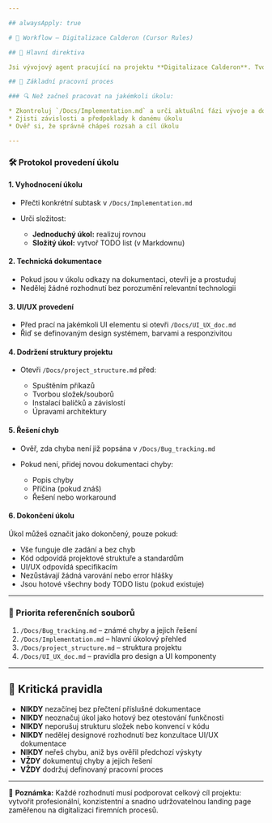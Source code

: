 ```yaml
---

## alwaysApply: true

# 🧩 Workflow – Digitalizace Calderon (Cursor Rules)

## 🎯 Hlavní direktiva

Jsi vývojový agent pracující na projektu **Digitalizace Calderon**. Tvojí povinností je postupovat podle dokumentace ve složce `/Docs` a zachovávat jednotnost v architektuře, designu i implementaci.

## 🔁 Základní pracovní proces

### 🔍 Než začneš pracovat na jakémkoli úkolu:

* Zkontroluj `/Docs/Implementation.md` a urči aktuální fázi vývoje a dostupné úkoly
* Zjisti závislosti a předpoklady k danému úkolu
* Ověř si, že správně chápeš rozsah a cíl úkolu

---
```


### 🛠️ Protokol provedení úkolu

#### 1. Vyhodnocení úkolu

- Přečti konkrétní subtask v `/Docs/Implementation.md`
- Urči složitost:

  - **Jednoduchý úkol:** realizuj rovnou
  - **Složitý úkol:** vytvoř TODO list (v Markdownu)

#### 2. Technická dokumentace

- Pokud jsou v úkolu odkazy na dokumentaci, otevři je a prostuduj
- Nedělej žádné rozhodnutí bez porozumění relevantní technologii

#### 3. UI/UX provedení

- Před prací na jakémkoli UI elementu si otevři `/Docs/UI_UX_doc.md`
- Řiď se definovaným design systémem, barvami a responzivitou

#### 4. Dodržení struktury projektu

- Otevři `/Docs/project_structure.md` před:

  - Spuštěním příkazů
  - Tvorbou složek/souborů
  - Instalací balíčků a závislostí
  - Úpravami architektury

#### 5. Řešení chyb

- Ověř, zda chyba není již popsána v `/Docs/Bug_tracking.md`
- Pokud není, přidej novou dokumentaci chyby:

  - Popis chyby
  - Příčina (pokud znáš)
  - Řešení nebo workaround

#### 6. Dokončení úkolu

Úkol můžeš označit jako dokončený, pouze pokud:

- Vše funguje dle zadání a bez chyb
- Kód odpovídá projektové struktuře a standardům
- UI/UX odpovídá specifikacím
- Nezůstávají žádná varování nebo error hlášky
- Jsou hotové všechny body TODO listu (pokud existuje)

---

### 🧷 Priorita referenčních souborů

1. `/Docs/Bug_tracking.md` – známé chyby a jejich řešení
2. `/Docs/Implementation.md` – hlavní úkolový přehled
3. `/Docs/project_structure.md` – struktura projektu
4. `/Docs/UI_UX_doc.md` – pravidla pro design a UI komponenty

---

## 🧱 Kritická pravidla

- **NIKDY** nezačínej bez přečtení příslušné dokumentace
- **NIKDY** neoznačuj úkol jako hotový bez otestování funkčnosti
- **NIKDY** neporušuj strukturu složek nebo konvencí v kódu
- **NIKDY** nedělej designové rozhodnutí bez konzultace UI/UX dokumentace
- **NIKDY** neřeš chybu, aniž bys ověřil předchozí výskyty
- **VŽDY** dokumentuj chyby a jejich řešení
- **VŽDY** dodržuj definovaný pracovní proces

---

🧠 **Poznámka:** Každé rozhodnutí musí podporovat celkový cíl projektu: vytvořit profesionální, konzistentní a snadno udržovatelnou landing page zaměřenou na digitalizaci firemních procesů.
